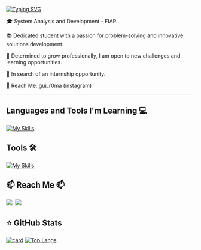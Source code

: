 <div>
            
[![Typing SVG](https://readme-typing-svg.demolab.com/?lines=Hi+there,+I'm+Guilherme!+👋🏼;You+can+call+me+Gui!&size=32&color=#20B2AA&height=50&width=700&duration=6000&pause=3000)](https://git.io/typing-svg)

🎓 System Analysis and Development - FIAP.

📚 Dedicated student with a passion for problem-solving and innovative solutions development.

🚀 Determined to grow professionally, I am open to new challenges and learning opportunities.

💼 In search of an internship opportunity.

💬 Reach Me: gui_r0ma (instagram)
</div>

---

## Languages and Tools I'm Learning 💻

[![My Skills](https://skillicons.dev/icons?i=java,js,html,css,ts,react,python,cs,cpp,dotnet,tailwind,vite,windows,linux&perline=8)](https://skillicons.dev)

## Tools 🛠️
[![My Skills](https://skillicons.dev/icons?i=vscode,idea,pycharm,git,github,figma,docker)](https://skillicons.dev)

## 📫 Reach Me 📫
<a href="https://www.linkedin.com/in/guilherme-romanholi-6b71782b7/" target="_blank"><img loading="lazy" src="https://img.shields.io/badge/-LinkedIn-%230077B5?style=for-the-badge&logo=linkedin&logoColor=white" target="_blank"></a>‎ ‎ ‎
<a href = "mailto:guilhermeroma343@gmail.com"><img loading="lazy" src="https://img.shields.io/badge/Gmail-D14836?style=for-the-badge&logo=gmail&logoColor=white" target="_blank"></a>‎

## ⭐ GitHub Stats

[![card](https://github-readme-stats.vercel.app/api?username=GuiRomanholi&theme=tokyonight)](https://github.com/anuraghazra/github-readme-stats) [![Top Langs](https://github-readme-stats.vercel.app/api/top-langs/?username=GuiRomanholi&layout=compact&theme=tokyonight&langs_count=8)](https://github.com/anuraghazra/github-readme-stats)


